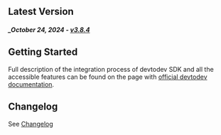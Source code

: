 Latest Version
--------------
##### _October 24, 2024 - [v3.8.4](https://github.com/devtodev-analytics/package_Messaging/releases/latest)

Getting Started
---------------
Full description of the integration process of devtodev SDK and all the accessible features can be found on the page with [official devtodev documentation](https://docs.devtodev.com/integration/integration-of-sdk-v2/push-notifications/unity).

Changelog
---------
See [Changelog]([https://github.com/devtodev-analytics/package_Messaging/blob/main/CHANGELOG.md])
